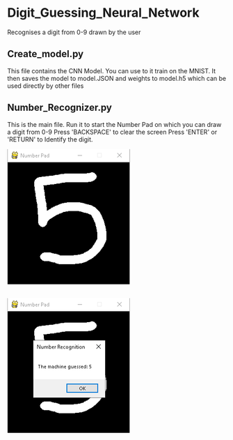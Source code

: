 # Digit_Guessing_Neural_Network
Recognises a digit from 0-9 drawn by the user

## Create_model.py
This file contains the CNN Model. You can use to it train on the MNIST.
It then saves the model to model.JSON and weights to model.h5
which can be used directly by other files

## Number_Recognizer.py
This is the main file. 
Run it to start the Number Pad on which you can draw a digit from 0-9
Press 'BACKSPACE' to clear the screen
Press 'ENTER' or 'RETURN' to Identify the digit.

![Image of number](Screenshots/num5.PNG "Digit Recogniser")
## 
![Image Guess](Screenshots/guess.PNG "Guess")
